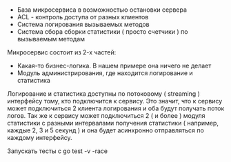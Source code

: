 #
* База микросервиса в возможностью остановки сервера
* ACL - контроль доступа от разных клиентов
* Система логирования вызываемых методов
* Система сбора сборки статистики ( просто счетчики ) по вызываемым методам

Микросервис состоит из 2-х частей:
* Какая-то бизнес-логика. В нашем примере она ничего не делает
* Модуль администрирования, где находится логирование и статистика

Логирование и статистика доступны по потоковому ( streaming ) интерфейсу тому, кто подключится к сервису. Это значит, что к сервису может подключиться 2 клиента логирования и оба будут получать поток логов. Так же к сервису может подключиться 2 ( и более ) модуля статистики с разными интервалами получения статистики ( например, каждые 2, 3 и 5 секунд ) и она будет асинхронно отправляться по каждому интерфейсу.

Запускать тесты с go test -v -race